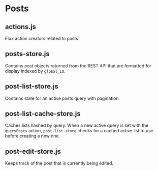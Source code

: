 Posts
=======

## actions.js
Flux action creators related to posts

## posts-store.js
Contains post objects returned from the REST API that are formatted for display indexed by `global_ID`.

## post-list-store.js
Contains state for an active posts query with pagination.

## post-list-cache-store.js
Caches lists hashed by query. When a new active query is set with the `queryPosts` action, `post-list-store` checks for a cached active list to use before creating a new one.

## post-edit-store.js
Keeps track of the post that is currently being edited.
